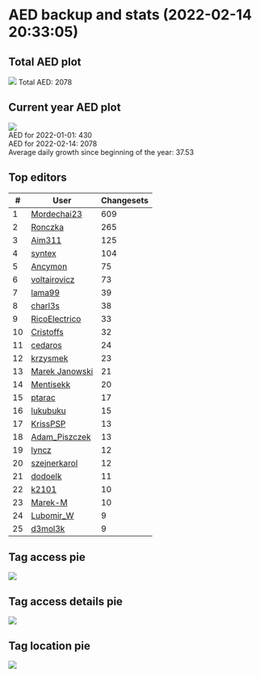 # AED backup and stats (2022-02-14 20:33:05)


## Total AED plot
![](report_data/total_aed.png)
Total AED: 2078

## Current year AED plot
![](report_data/current_year_aed.png)\
AED for 2022-01-01: 430\
AED for 2022-02-14: 2078\
Average daily growth since beginning of the year: 37.53

## Top editors
| # | User | Changesets |
| ------------- | ------------- | ------------- |
| 1 | [Mordechai23](<https://www.openstreetmap.org/user/Mordechai23>) | 609 |
| 2 | [Ronczka](<https://www.openstreetmap.org/user/Ronczka>) | 265 |
| 3 | [Aim311](<https://www.openstreetmap.org/user/Aim311>) | 125 |
| 4 | [syntex](<https://www.openstreetmap.org/user/syntex>) | 104 |
| 5 | [Ancymon](<https://www.openstreetmap.org/user/Ancymon>) | 75 |
| 6 | [voltairovicz](<https://www.openstreetmap.org/user/voltairovicz>) | 73 |
| 7 | [lama99](<https://www.openstreetmap.org/user/lama99>) | 39 |
| 8 | [charl3s](<https://www.openstreetmap.org/user/charl3s>) | 38 |
| 9 | [RicoElectrico](<https://www.openstreetmap.org/user/RicoElectrico>) | 33 |
| 10 | [Cristoffs](<https://www.openstreetmap.org/user/Cristoffs>) | 32 |
| 11 | [cedaros](<https://www.openstreetmap.org/user/cedaros>) | 24 |
| 12 | [krzysmek](<https://www.openstreetmap.org/user/krzysmek>) | 23 |
| 13 | [Marek Janowski](<https://www.openstreetmap.org/user/Marek Janowski>) | 21 |
| 14 | [Mentisekk](<https://www.openstreetmap.org/user/Mentisekk>) | 20 |
| 15 | [ptarac](<https://www.openstreetmap.org/user/ptarac>) | 17 |
| 16 | [lukubuku](<https://www.openstreetmap.org/user/lukubuku>) | 15 |
| 17 | [KrissPSP](<https://www.openstreetmap.org/user/KrissPSP>) | 13 |
| 18 | [Adam_Piszczek](<https://www.openstreetmap.org/user/Adam_Piszczek>) | 13 |
| 19 | [lyncz](<https://www.openstreetmap.org/user/lyncz>) | 12 |
| 20 | [szejnerkarol](<https://www.openstreetmap.org/user/szejnerkarol>) | 12 |
| 21 | [dodoelk](<https://www.openstreetmap.org/user/dodoelk>) | 11 |
| 22 | [k2101](<https://www.openstreetmap.org/user/k2101>) | 10 |
| 23 | [Marek-M](<https://www.openstreetmap.org/user/Marek-M>) | 10 |
| 24 | [Lubomir_W](<https://www.openstreetmap.org/user/Lubomir_W>) | 9 |
| 25 | [d3mol3k](<https://www.openstreetmap.org/user/d3mol3k>) | 9 |

## Tag access pie
![](report_data/tag_access.png)

## Tag access details pie
![](report_data/tag_access_details.png)

## Tag location pie
![](report_data/tag_location.png)
